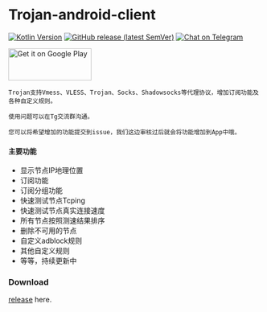 # Trojan-android-client

[![Kotlin Version](https://img.shields.io/badge/Kotlin-1.4.31-blue.svg)](https://kotlinlang.org)
[![GitHub release (latest SemVer)](https://img.shields.io/github/v/release/trojan-v2cross/trojan-android-client)](https://github.com/Trojan-v2cross/Trojan-android-client/releases/tag/2.7.5)
[![Chat on Telegram](https://img.shields.io/badge/Chat%20on-Telegram-brightgreen.svg)](https://t.me/join_trojan)


<a href="https://play.google.com/store/apps/details?id=com.crosserr.trojan">
<img alt="Get it on Google Play" src="https://play.google.com/intl/en_us/badges/images/generic/en_badge_web_generic.png" width="165" height="64" />
</a>

```
Trojan支持Vmess、VLESS、Trojan、Socks、Shadowsocks等代理协议，增加订阅功能及各种自定义规则。
```
```
使用问题可以在Tg交流群沟通。
```
```
您可以将希望增加的功能提交到issue，我们这边审核过后就会将功能增加到App中哦。
```
#### 主要功能
* 显示节点IP地理位置
* 订阅功能
* 订阅分组功能
* 快速测试节点Tcping
* 快速测试节点真实连接速度
* 所有节点按照测速结果排序
* 删除不可用的节点
* 自定义adblock规则
* 其他自定义规则
* 等等，持续更新中


### Download

[release](https://github.com/Trojan-v2cross/Trojan-android-client/releases/tag/2.7.5) here.
